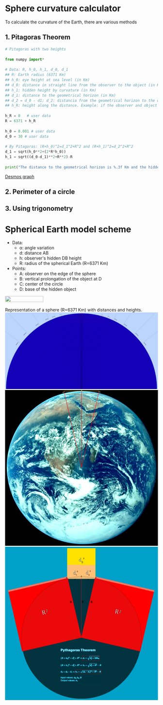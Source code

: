 # Sphere curvature calculator
To calculate the curvature of the Earth, there are various methods

## 1. Pitagoras Theorem
```python
# Pitagoras with two heights

from numpy import*

# Data: R, h_0, h_1, d_0, d_1
## R: Earth radius (6371 Km)
## h_0: eye height at sea level (in Km)
## d_0: distance in straight line from the observer to the object (in Km)
## h_1: hidden height by curvature (in Km)
## d_1: distance to the geometrical horizon (in Km)
## d_2 = d_0 - d1; d_2: distancia from the geometrical horizon to the object (in Km)
## h_R: height along the distance. Example: if the observer and object are separated at the shore of a lake at 200 m of altitude, the height is the same along all the distance and is not at sea level. (Default h_R = 0, sea level)

h_R = 0   # user data
R = 6371 + h_R 

h_0 = 0.001 # user data
d_0 = 30 # user data

# By Pitagoras: (R+h_0)^2=d_1^2+R^2 and (R+h_1)^2=d_2^2+R^2
d_1 = sqrt(h_0**2+(2*R*h_0))
h_1 = sqrt((d_0-d_1)**2+R**2)-R

print("The distance to the geometrical horizon is %.3f Km and the hidden height is %.3f Km" % (d_1, h_1))
```

[Desmos graph](https://www.desmos.com/calculator/cbdgduxedl)
## 2. Perimeter of a circle
## 3. Using trigonometry

# Spherical Earth model scheme
- Data:
	- α: angle variation
	- d: distance AB
	- h: observer's hidden DB height
	- R: radius of the spherical Earth (R=6371 Km)
- Points:
	- A: observer on the edge of the sphere
	- B: vertical prolongation of the object at D
	- C: center of the circle
	- D: base of the hidden object
<img src="https://raw.githubusercontent.com/Curiosity432/Earth-curvature-calculator/main/Trigonometry-sphere.png" width=50% height=50%>

Representation of a sphere (R=6371 Km) with distances and heights.
![[Sphere-curve-calc]](Sphere-curve-calc.png)
![](Earth-calc.png)
![](Earth-calc-pythagoras.png)

